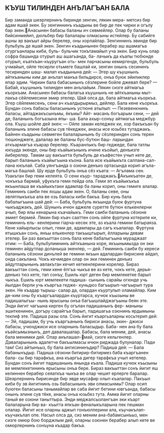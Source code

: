 ## КЪУШ ТИЛИНДЕН АНЪЛАГЪАН БАЛА

Бир заманда шеэрлернинъ биринде зенгин, лякин мера- метсиз бир адам яшай экен. Бу зенгиннинъ къадыны ве бир де пек чирки и огълу бар экен.Анасынен бабасы баланы ич севмейлер. Олар бу баланы бийсинмейип, дюльбер бир балалары олмасыны истейлер. Бу сабийге ашны эр вакъыт айры берелер, оны хорлайлар.
Зенгиннинъ эвинде бир бульбуль де яшай экен. Зенгин къадынынен берабер аш ашамагъа отургъанлары киби, буль- бульчик токътамайып уча экен.
Бир кунь олар софра башында отурып аш ашагьанда, ба- лачыкъ да къапы тюбюнде отурып, къаткъан-къуругъан оть- мек парчасыны кемиргенде, бульбуль учмайып, ойле тесирли отьмеге башлай ки, зенгин онынъ сесининъ тесиринден шаш- малап къадынына дей:
— Эгер шу къушнынъ айткъаныны ким де анълап манъа бильдирсе, онъа буюк эйиликлер япар эдим.
Чиркин бала бабасынынъ сёзлерине бойле джевап бере?
— Бабай, къушнынъ тилинден мен анълайым. Лякин сизге айтмагьа къоркъам.
Анасынен бабасы балагьа къушнынъ не айткъаныны мыт- лакъа сёйлемесини эмир этелер. Шай олса да, бала айтмагьа къоркъа. Эгер сёйлемесенъ, сени ач къалдырырмыз, дейлер. Бала кене къоркъа. Бундан сонъ бабасы баласынынъ устюне атылып:
— Пезевенкнинъ баласы, айтаджакъсынъмы, ёкъмы? Айт- масанъ богъарым сени, — дей де, баланынъ богъазына япы- ша. Бала ахыр-сонъу айтмагьа меджбур ола. Къуш шойле дей экен:
— Ойле заман келеджек ки, хор бакъкъан бу баланынъ элине бабасы сув тёкеджек, анасы исе юзьбез тутаджакъ.
Байнен къадыны севмеген балаларынынъ бу сёзлеринден сонъ терен тюшюнджеге, далалар ве баланы бус-бутюн баш- ларындан аткъармагъа къарар берелер.
Къаранлыкъ бир геджеде, бала татлы юкъуда экенде, оны бир къайыкънынъ ичине къойып, денъизге йиберелер. Тамам шу вакъытта бульбуль де къафестен учып кете де, барып баланынъ къайыгъына къона. Бала исе къайыкъта саллана-сал- лана юкълай.
Саба уянгъанда о озюни денъиз ортасында корип агъла- магьа башлай. Шу ерде бульбуль онъа сёз къата:
— Агълама сен. Узакътан бир геми келеята. О сени къур- тараджакъ.Акъикъатен де, чокъкъа бармай, уфукъта геми пейда ола. Геми эп къайыкъкъа якъынлаша ве къайыкътаки адамлар ба ланы корип, оны гемиге алалар.
Гемининъ саиби пек яхшы адам экен. О, баланы севе, оны эвлятлыкъкъа ала ве озь баласы киби бакъа.
Бир кунь бала бабалыгъына шай дей:
— Баба, бульбуль якъында буюк фуртуна чыкъаджакъ, дей. Шунынъ ичюн аджеле суретте бутюн елькенлерни ачып, бир ялы кенарына къачайыкъ.
Геми саиби баланынъ сёзюне эмиет бермей. Лякин бир къач сааттен сонъ ойле фуртуна котериле ки, гемининъ ель- кенлерини гіарча-кесек эте, аз къала гемини батыраяза. Кене хайырлысы олып, геми де, адамлары да сагъ къалалар. Фуртуна ятышкъан сонъ, янъы елькенлер такъыштырып, ёлларыны девам этелер.
Би раз вакъыттан сонъ бала кене бабалыгъына мураджаат этим:
— Баба, бульбулимнинъ айткъанына коре, якъынымызда он эки геминен айдутлар доланыша экенлер, — дей.
Гемининъ саиби бу кереси баланынъ сёзюни динълей ве гемини якъын адалардан бирисине айдап, онда сакълана. Чокъ кечмеден олар он эки геминен денъиз айдутларынынъ авлакътан кечип кеткенлерини корелер.
Бираз вакъыттан сонъ, геми кене ёлгъа чыкъа ве аз кете, чокъ кете, дерья-денъиз тюз кете, тап сонъу, Ешиль юрт деген бир мемлекетке барып чыкъа. Ешиль юрт мемлекети падиша- сынынъ сарайы огюнде учь йылдан берли учь къаргъа гедже- куньдюз багъырып-чагъырып тура экен. Не къадар тырыш- салар да, олардан къуртулып оламайлар. Ким де-ким оны бу къаргъалардан къуртарса, кучюк къызыны ве падишалыгьы- нынъ ярысыны онъа багъышлайджагъыны беян эте.
Энди йигит чагъына кирген бу огълан падишанынъ фер- маныны эшиткенинен, догъру сарайгъа барып, падишагьа озюнинъ ярдымыны теклиф эте. Падиша разы ола. Сонъ йигит къаргьаларны косьтерип дей:
— Эй, падишам, бу учь къаргъанынъ бириси анасы, экин- джиси бабасы, учюнджиси исе оларнынъ баласыдыр. Баба- нен ана бу бала къайсымызнынъ, деп давалашалар. Бабасы, бала меним, дей, анасы бала менимки дей. Олар анълашал-май, сизге кельгенлер. Даваларынынъ адалетче бакъылмасы ичюн риджада булуналар. Пади там! Сиз айтынъыз, бу бала ангисининъдир?
Падиша дей:
— Бала бабанынъдыр.
Падиша сёзюни битирир-битирмез баба къаргъанен бала- сы бир тарафкъа, ана къаргъа дигер тарафкъа учып кетелер.
Бундан сонъ йигит падишанынъ янында къала. Падиша кучюк къызыны ве мемлекетининъ ярысыны онъа бере. Бираз вакъыттан сонъ йигит яш келиннен берабер сеяаткъа чыкъа ве олар чешит ерлерге баралар. Шеэрлернинъ бирисинде бир эвде мусафир олып къалалар. Пакъыл киби бу эв йигитнинъ озь бабасынынъ эви олмасынмы? Олар осип буюген баласыны танымайлар ве саба йигит бетини ювгъанда, бабасы онынъ элине сув тёке, анасы онъа юзьбез тута. Амма йигит оларны таный ве озюни таныттыра.
Энди меджалсызлангъан эки къарт балаларына бир ва- къытта япкъан феналыкъларына пек пешман олалар.
Йигит исе оларны аджып гонъюллерини ала, къучакълап- къучакълап опе. Насыл олса да, сиз меним ана-бабамсынъыз, мен сизге омюр бою борджлым дей, оларны озюнен берабер алып кете ве омюрлернинъ сонъуна къадар бакъа.
